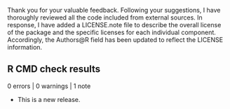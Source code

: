 Thank you for your valuable feedback. Following your suggestions, I have thoroughly reviewed all the code included from external sources. In response, I have added a LICENSE.note file to describe the overall license of the package and the specific licenses for each individual component. Accordingly, the Authors@R field has been updated to reflect the LICENSE information.

## R CMD check results

0 errors | 0 warnings | 1 note

* This is a new release.
